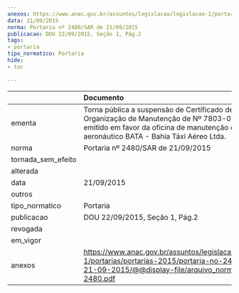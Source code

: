 ```yaml
---
anexos: https://www.anac.gov.br/assuntos/legislacao/legislacao-1/portarias/portarias-2015/portaria-no-2480-sar-de-21-09-2015/@@display-file/arquivo_norma/PA2015-2480.pdf
data: 21/09/2015
norma: Portaria nº 2480/SAR de 21/09/2015
publicacao: DOU 22/09/2015, Seção 1, Pág.2
tags:
- portaria
tipo_normatico: Portaria
hide: 
- toc 
 
---
```


|                    | Documento                                                                                                                                                                                |
|:-------------------|:-----------------------------------------------------------------------------------------------------------------------------------------------------------------------------------------|
| ementa             | Torna pública a suspensão de Certificado de Organização de Manutenção de Nº 7803-01/ANAC, emitido em favor da oficina de manutenção de produto aeronáutico BATA - Bahia Táxi Aéreo Ltda. |
| norma              | Portaria nº 2480/SAR de 21/09/2015                                                                                                                                                       |
| tornada_sem_efeito |                                                                                                                                                                                          |
| alterada           |                                                                                                                                                                                          |
| data               | 21/09/2015                                                                                                                                                                               |
| outros             |                                                                                                                                                                                          |
| tipo_normatico     | Portaria                                                                                                                                                                                 |
| publicacao         | DOU 22/09/2015, Seção 1, Pág.2                                                                                                                                                           |
| revogada           |                                                                                                                                                                                          |
| em_vigor           |                                                                                                                                                                                          |
| anexos             | https://www.anac.gov.br/assuntos/legislacao/legislacao-1/portarias/portarias-2015/portaria-no-2480-sar-de-21-09-2015/@@display-file/arquivo_norma/PA2015-2480.pdf                        |